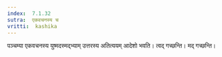 ```yaml
---
index:  7.1.32
sutra:  एकवचनस्य च
vritti:  kashika 
---
```


पञ्चम्या एकवचनस्य युष्मदस्मद्भ्याम् उत्तरस्य अतित्ययम् आदेशो भवति। त्वद् गच्छन्ति। मद् गच्छन्ति।

